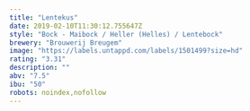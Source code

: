 ```yaml
---
title: "Lentekus"
date: 2019-02-10T11:30:12.755647Z
style: "Bock - Maibock / Heller (Helles) / Lentebock"
brewery: "Brouwerij Breugem"
image: "https://labels.untappd.com/labels/1501499?size=hd"
rating: "3.31"
description: ""
abv: "7.5"
ibu: "50"
robots: noindex,nofollow
---
```


